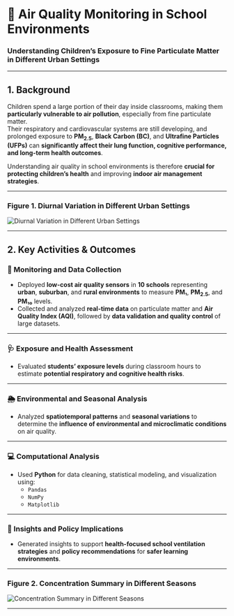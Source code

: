 # 🏫 Air Quality Monitoring in School Environments

### Understanding Children’s Exposure to Fine Particulate Matter in Different Urban Settings

---

## 1. Background

Children spend a large portion of their day inside classrooms, making them **particularly vulnerable to air pollution**, especially from fine particulate matter.  
Their respiratory and cardiovascular systems are still developing, and prolonged exposure to **PM<sub>2.5</sub>**, **Black Carbon (BC)**, and **Ultrafine Particles (UFPs)** can **significantly affect their lung function, cognitive performance, and long-term health outcomes**.  

Understanding air quality in school environments is therefore **crucial for protecting children’s health** and improving **indoor air management strategies**.

---

### Figure 1. Diurnal Variation in Different Urban Settings
![Diurnal Variation in Different Urban Settings](https://github.com/rivanchandraroy/School-project_1/blob/main/Diurnal%20Variation%20in%20different%20urban%20setting.png?raw=true)

---

## 2. Key Activities & Outcomes

### 🧪 Monitoring and Data Collection
- Deployed **low-cost air quality sensors** in **10 schools** representing **urban**, **suburban**, and **rural environments** to measure **PM₁**, **PM<sub>2.5</sub>**, and **PM₁₀** levels.
- Collected and analyzed **real-time data** on particulate matter and **Air Quality Index (AQI)**, followed by **data validation and quality control** of large datasets.

---

### 🩺 Exposure and Health Assessment
- Evaluated **students’ exposure levels** during classroom hours to estimate **potential respiratory and cognitive health risks**.

---

### 🌦️ Environmental and Seasonal Analysis
- Analyzed **spatiotemporal patterns** and **seasonal variations** to determine the **influence of environmental and microclimatic conditions** on air quality.

---

### 💻 Computational Analysis
- Used **Python** for data cleaning, statistical modeling, and visualization using:
  - `Pandas`
  - `NumPy`
  - `Matplotlib`

---

### 🧠 Insights and Policy Implications
- Generated insights to support **health-focused school ventilation strategies** and **policy recommendations** for **safer learning environments**.

---

### Figure 2. Concentration Summary in Different Seasons
![Concentration Summary in Different Seasons](https://github.com/rivanchandraroy/School-project_1/blob/main/Concentration%20summary%20in%20different%20season.png?raw=true)

---
